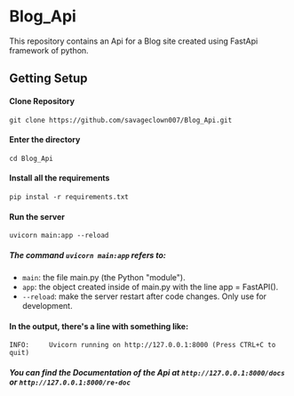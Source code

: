 # Blog_Api
This repository contains an Api for a Blog site created using FastApi framework of python.

## Getting Setup

#### Clone Repository
```git clone https://github.com/savageclown007/Blog_Api.git```

#### Enter the directory
```cd Blog_Api```

#### Install all the requirements
```pip instal -r requirements.txt```

#### Run the server
```uvicorn main:app --reload```

##### The command ```uvicorn main:app``` refers to:

* ```main```: the file main.py (the Python "module").
* ```app```: the object created inside of main.py with the line app = FastAPI().
* ```--reload```: make the server restart after code changes. Only use for development.

#### In the output, there's a line with something like:


```INFO:     Uvicorn running on http://127.0.0.1:8000 (Press CTRL+C to quit)```
##### You can find the Documentation of the Api at ```http://127.0.0.1:8000/docs``` or  ```http://127.0.0.1:8000/re-doc```
